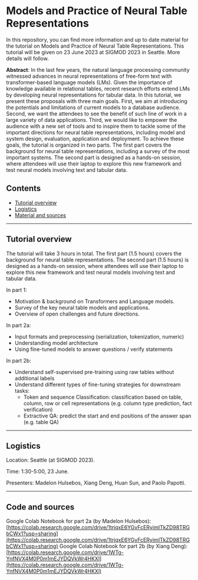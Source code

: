 # Models and Practice of Neural Table Representations

In this repository, you can find more information and up to date material for the tutorial on Models and Practice of Neural Table Representations. This tutorial will be given on 23 June 2023 at SIGMOD 2023 in Seattle. More details will follow.

**Abstract**: In the last few years, the natural language processing community
witnessed advances in neural representations of free-form text with
transformer-based language models (LMs). Given the importance
of knowledge available in relational tables, recent research efforts
extend LMs by developing neural representations for tabular data.
In this tutorial, we present these proposals with three main goals.
First, we aim at introducing the potentials and limitations of current
models to a database audience. Second, we want the attendees
to see the benefit of such line of work in a large variety of data
applications. Third, we would like to empower the audience with a
new set of tools and to inspire them to tackle some of the important
directions for neural table representations, including model and
system design, evaluation, application and deployment. To achieve
these goals, the tutorial is organized in two parts. The first part
covers the background for neural table representations, including a
survey of the most important systems. The second part is designed
as a hands-on session, where attendees will use their laptop to
explore this new framework and test neural models involving text
and tabular data.


## Contents
- [Tutorial overview](#tutorial-overview)
- [Logistics](#logistics)
- [Material and sources](#code-and-sources)

---

## Tutorial overview
The tutorial will take 3 hours in total. The first part (1.5 hours)
covers the background for neural table representations.
The second part (1.5 hours) is designed as a hands-on session,
where attendees will use their laptop to explore this new framework and
test neural models involving text and tabular data.

In part 1:
- Motivation & background on Transformers and Language models.
- Survey of the key neural table models and applications.
- Overview of open challenges and future directions.

In part 2a:
- Input formats and preprocessing (serialization, tokenization, numeric)
- Understanding model architecture
- Using fine-tuned models to answer questions / verify statements

In part 2b:
- Understand self-supervised pre-training using raw tables without additional labels
- Understand different types of fine-tuning strategies for downstream tasks:
    - Token and sequence Classification: classification based on table, column, row or cell representations (e.g. column type prediction, fact verification)
    - Extractive QA: predict the start and end positions of the answer span (e.g. table QA)

---

## Logistics

Location: Seattle (at SIGMOD 2023).

Time: 1:30-5:00, 23 June.

Presenters: Madelon Hulsebos, Xiang Deng, Huan Sun, and Paolo Papotti.

---

## Code and sources

Google Colab Notebook for part 2a (by Madelon Hulsebos): [https://colab.research.google.com/drive/1trjqxE6YGvFcERyimITkZD98TRGbCWx1?usp=sharing](https://colab.research.google.com/drive/1trjqxE6YGvFcERyimITkZD98TRGbCWx1?usp=sharing)
Google Colab Notebook for part 2b (by Xiang Deng): [https://colab.research.google.com/drive/1WTg-YnfNVX4M0P0m1mEJYDQVkWr4HKXl](https://colab.research.google.com/drive/1WTg-YnfNVX4M0P0m1mEJYDQVkWr4HKXl)